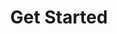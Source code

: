 ---
layout: page
title: Get Started
tagline: Congue imperdiet
description: Donec imperdiet consequat consequat. Suspendisse feugiat congue posuere. Nulla massa urna, fermentum eget quam aliquet.
buttonTitle: Learn More
secondButtonTitle: Get Started
secondButtonLink: page.url
id: four
---